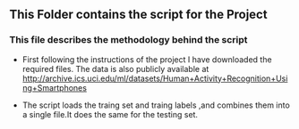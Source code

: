 ## This Folder contains the script for the Project

### This file describes the methodology behind the script

* First following the instructions of the project I have downloaded the required files. The data is also publicly available at http://archive.ics.uci.edu/ml/datasets/Human+Activity+Recognition+Using+Smartphones

* The script loads  the traing set and traing labels ,and combines them into a single file.It does the same for the testing set.
